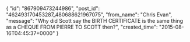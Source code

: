  {
   "id": "867909473244986",
   "post_id": "462493170453287_480688621967075",
   "from_name": "Chris Evan",
   "message": "Why did Scott say the BIRTH CERTIFICATE is the same thing as a CHEQUE FROM PIERRE TO SCOTT then?",
   "created_time": "2015-08-16T04:45:37+0000"
 }
